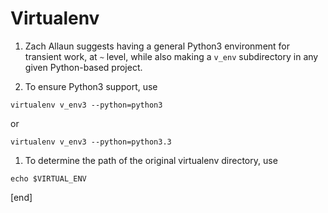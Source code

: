 Virtualenv
==========

1. Zach Allaun suggests having a general Python3 environment for transient work, at `~` level, while also making a `v_env` subdirectory in any given Python-based project.

1. To ensure Python3 support, use
 ```
virtualenv v_env3 --python=python3
```

 or 

 ```
virtualenv v_env3 --python=python3.3
```

1. To determine the path of the original virtualenv directory, use

 ```
echo $VIRTUAL_ENV
```

[end]
